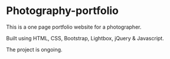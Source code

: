 # Photography-portfolio

This is a one page portfolio website for a photographer.

Built using HTML, CSS, Bootstrap, Lightbox, jQuery & Javascript.

The project is ongoing.
